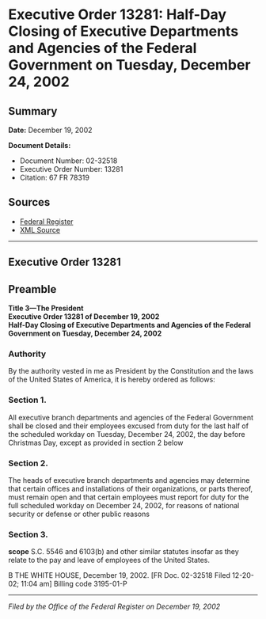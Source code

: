 # Executive Order 13281: Half-Day Closing of Executive Departments and Agencies of the Federal Government on Tuesday, December 24, 2002

## Summary

**Date:** December 19, 2002

**Document Details:**
- Document Number: 02-32518
- Executive Order Number: 13281
- Citation: 67 FR 78319

## Sources
- [Federal Register](https://www.federalregister.gov/documents/2002/12/23/02-32518/half-day-closing-of-executive-departments-and-agencies-of-the-federal-government-on-tuesday-december)
- [XML Source](https://www.federalregister.gov/documents/full_text/xml/2002/12/23/02-32518.xml)

---

## Executive Order 13281

## Preamble

**Title 3—The President**  
**Executive Order 13281 of December 19, 2002**  
**Half-Day Closing of Executive Departments and Agencies of the Federal Government on Tuesday, December 24, 2002**

### Authority

By the authority vested in me as President by the Constitution and the laws of the United States of America, it is hereby ordered as follows:
### Section 1.

All executive branch departments and agencies of the Federal Government shall be closed and their employees excused from duty for the last half of the scheduled workday on Tuesday, December 24, 2002, the day before Christmas Day, except as provided in section 2 below
### Section 2.

The heads of executive branch departments and agencies may determine that certain offices and installations of their organizations, or parts thereof, must remain open and that certain employees must report for duty for the full scheduled workday on December 24, 2002, for reasons of national security or defense or other public reasons
### Section 3.

**scope**
S.C. 5546 and 6103(b) and other similar statutes insofar as they relate to the pay and leave of employees of the United States.

B
THE WHITE HOUSE,
December 19, 2002. 
[FR Doc. 02-32518
Filed 12-20-02; 11:04 am]
Billing code 3195-01-P

---

*Filed by the Office of the Federal Register on December 19, 2002*
